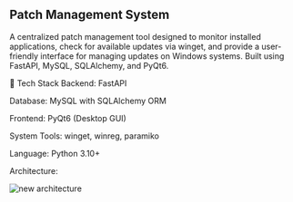 ##                                                                                     Patch Management System

A centralized patch management tool designed to monitor installed applications, check for available updates via winget, and provide a user-friendly interface for managing updates on Windows systems. Built using FastAPI, MySQL, SQLAlchemy, and PyQt6.



🧱 Tech Stack
Backend: FastAPI

Database: MySQL with SQLAlchemy ORM

Frontend: PyQt6 (Desktop GUI)

System Tools: winget, winreg, paramiko

Language: Python 3.10+

Architecture:

![new architecture](https://github.com/user-attachments/assets/eaee7273-597b-4e93-8aa0-40337bbcac20)

